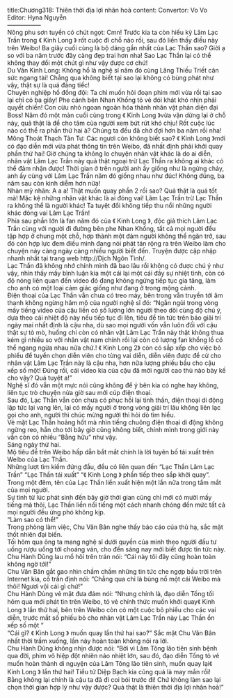 title:Chương318: Thiên thời địa lợi nhân hoà
content:
Convertor: Vo Vo<br>Editor: Hyna Nguyễn<br>—————–<br>Nông phu sơn tuyền có chút ngọt: Cmn! Trước kia ta còn hiếu kỳ Lâm Lạc Trần trong 《 Kinh Long 》 rốt cuộc đi chỗ nào rồi, sau đó liền thấy điều này trên Weibo! Ba giây cuối cùng là bộ dáng gần nhất của Lạc Thần sao? Giời ạ so với ba năm trước đây càng đẹp trai hơn nha! Sao Lạc Thần lại có thể không thay đổi một chút gì như vậy được cơ chứ!<br>Du Vân Kinh Long: Không hổ là nghệ sĩ năm đó cùng Lăng Thiếu Triết cân sức ngang tài! Chẳng qua không biết tại sao lại không có bùng phát như vậy, thật sự là quá đáng tiếc!<br>Chuyên nghiệp hố đồng đội: Ta chỉ muốn hỏi đoạn phim mới vừa rồi tại sao lại chỉ có ba giây! Phe cánh bên Nhan Khống tỏ vẻ đói khát khó nhịn phải quyết chiến! Con cừu nhỏ ngoan ngoãn hóa thành nhân vật phản diện đại Boss! Năm đó một màn cuối cùng trong 《 Kinh Long 》vừa vặn dừng lại ở chỗ này, quả thật là để cho tâm của người xem bứt rứt khó chịu! Rốt cuộc lúc nào có thể ra phần thứ hai à? Chúng ta đều đã chờ đợi hơn ba năm rồi nha!<br>Mông Thoát Thạch Tản Tư: Các ngươi còn không biết sao? 《 Kinh Long 》mới có đạo diễn mới vừa phát thông tin trên Weibo, đã nhất định phải khởi quay phần thứ hai! Giờ chúng ta không lo chuyện nhân vật khác là do ai diễn, nhân vật Lâm Lạc Trần này quả thật ngoại trừ Lạc Thần ra không ai khác có thể đảm nhận được! Thời gian ở trên người anh ấy giống như là ngừng chảy, anh ấy cùng với Lâm Lạc Trần năm đó giống nhau như đúc! Không đúng, ba năm sau còn kinh diễm hơn nữa!<br>Nhàn mỹ nhân: A a a! Thật muốn quay phần 2 rồi sao? Quả thật là quá tốt mà! Mặc kệ những nhân vật khác là ai đóng vai! Lâm Lạc Trần trừ Lạc Thần ra không thể là người khác! Ta tuyệt đối không tiếp thu nổi những người khác đóng vai Lâm Lạc Trần!<br>Phía sau phần lớn là fan năm đó của 《 Kinh Long 》, độc giả thích Lâm Lạc Trần cùng với người đi đường bên phe Nhan Khống, tất cả mọi người đều tập hợp ở chung một chỗ, hợp thành một đám người không thể ngăn trở, sau đó còn hợp lực đem điều mình đang nói phát tán rộng ra trên Weibo làm cho chuyện này càng ngày càng nhiều người biết đến. Truyện được cập nhập nhanh nhất tại trang web http://Dịch Ngôn Tình/.<br>Lạc Thần đã không nhớ chính mình đã bao lâu rồi không có được chú ý như vậy, nhìn thấy mấy bình luận kia một cái lại một cái đầy sự nhiệt tình, còn có độ nóng liên quan đến video đó đang không ngừng tiếp tục gia tăng, làm cho anh có một loại cảm giác giống như đang ở trong mộng cảnh.<br>Điện thoại của Lạc Thần vẫn chưa có treo máy, bên trong vẫn truyền tới âm thanh không ngừng hâm mộ của người nghệ sĩ đó: “Ngắn ngủi trong vòng mấy tiếng video của cậu liền có số lượng lớn người theo dõi cùng độ chú ý, dựa theo cái nhiệt độ này nếu tiếp tục đi lên, tiêu đề tin tức trên báo giải trí ngày mai nhất định là cậu nha, dù sao mọi người vốn vẫn luôn đối với cậu thật sự tò mò, huống chi còn có nhân vật Lâm Lạc Trần này thật không thua kém gì nhiều so với nhân vật nam chính rồi lại còn có lượng fan khổng lồ có thể ngang ngửa nhau nữa chứ.! 《 Kinh Long 2》 còn có sắp xếp cho việc bỏ phiếu để tuyển chọn diễn viên cho từng vai diễn, diễn viên được đề cử cho nhân vật Lâm Lạc Trần này là cậu nha, hơn nữa lượng phiếu bầu cho cậu xếp số một! Đúng rồi, cái video kia của cậu đã mời người cao thủ nào bày kế cho vậy? Quá tuyệt a!”<br>Nghệ sĩ đó vẫn một mực nói cũng không để ý bên kia có nghe hay không, liên tục trò chuyện nửa giờ sau mới cúp điện thoại.<br>Sau đó, Lạc Thần vẫn còn chưa có phục hồi lại tinh thần, điện thoại di động lập tức lại vang lên, lại có mấy người ở trong vòng giải trí lâu không liên lạc gọi cho anh, người thì chúc mừng người thì hỏi dò tìm hiểu.<br>Vẻ mặt Lạc Thần hoảng hốt mà nhìn tiếng chuông điện thoại di động không ngừng reo, hắn cho tới bây giờ cũng không biết, chính mình trong giới này vẫn còn có nhiều “Bằng hữu” như vậy.<br>Sáng ngày thứ hai.<br>Mộ tiêu đề trên Weibo hấp dẫn bắt mắt chính là lời tuyên bố tái xuất trên Weibo của Lạc Thần.<br>Những lượt tìm kiếm đứng đầu, đều có liên quan đến “Lạc Thần Lâm Lạc Trần” “Lạc Thần tái xuất” “《 Kinh Long 》 phần tiếp theo sắp khởi quay”.<br>Trong một đêm, tên của Lạc Thần liền xuất hiện một lần nữa trong tầm mắt của mọi người.<br>Sự tình từ lúc phát sinh đến bây giờ thời gian cũng chỉ mới có mười mấy tiếng mà thôi, Lạc Thần liền nổi tiếng một cách nhanh chóng đến mức tất cả mọi người đều ứng phó không kịp.<br>“Làm sao có thể!”<br>Trong phòng làm việc, Chu Văn Bân nghe thấy báo cáo của thủ hạ, sắc mặt thốt nhiên đại biến.<br>Tối hôm qua ông ta mang nghệ sĩ dưới quyền của mình theo người đầu tư uống rượu uống tới choáng ván, cho đến sáng nay mới biết được tin tức này.<br>Chu Hành Dũng lau mồ hôi trên trán nói: “Cái này tôi đây cũng hoàn toàn không ngờ tới!”<br>Chu Văn Bân gắt gao nhìn chầm chầm những tin tức che ngợp bầu trời trên Internet kia, cố trấn định nói: “Chẳng qua chỉ là bùng nổ một cái Weibo mà thôi! Ngươi vội cái gì chứ!”<br>Chu Hành Dùng vẻ mặt đưa đám nói: “Nhưng chính là, đạo diễn Tống tối hôm qua mới phát tin trên Weibo, tỏ vẻ chính thức muốn khởi quay《 Kinh Long 》 lần thứ hai, bên trên Weibo còn có một cuộc bỏ phiếu cho các vai diễn, trước mắt số phiếu bỏ cho nhân vật Lâm Lạc Trần này Lạc Thần ổn xếp số một “<br>“Cái gì? 《 Kinh Long 》 muốn quay lần thứ hai sao?” Sắc mặt Chu Văn Bân nhất thời trầm xuống, lần này hoàn toàn không nói ra lời.<br>Chu Hành Dũng không nhịn được nói: “Bởi vì Lâm Tông lão tiên sinh bệnh qua đời, phim võ hiệp đột nhiên náo nhiệt lớn, sau đó, đạo diễn Tống tỏ vẻ muốn hoàn thành di nguyện của Lâm Tông lão tiên sinh, muốn quay lại《 Kinh Long 》 lần thứ hai! Tiểu tử Diệp Bạch kia cũng quá là may mắn rồi! Bằng không lại chính là cậu ta đã đi coi bói trước đi! Chứ không làm sao lại chọn thời gian hợp lý như vậy được? Quả thật là thiên thời địa lợi nhân hoà!”